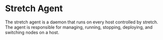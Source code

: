 # Stretch Agent

The stretch agent is a daemon that runs on every host controlled by stretch. The agent is responsible for managing, running, stopping, deploying, and switching nodes on a host.